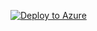 
[![Deploy to Azure](https://aka.ms/deploytoazurebutton)](https://portal.azure.com/#create/Microsoft.Template/uri/https%3A%2F%2Fraw.githubusercontent.com%2Fartisticcheese%2FAzure%2Fmain%2FACI-Mining%2Ftemplate%2Ftemplate.json)
